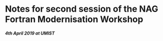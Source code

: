 # Notes for second session of the NAG Fortran Modernisation Workshop

##### 4th April 2019 at UMIST

